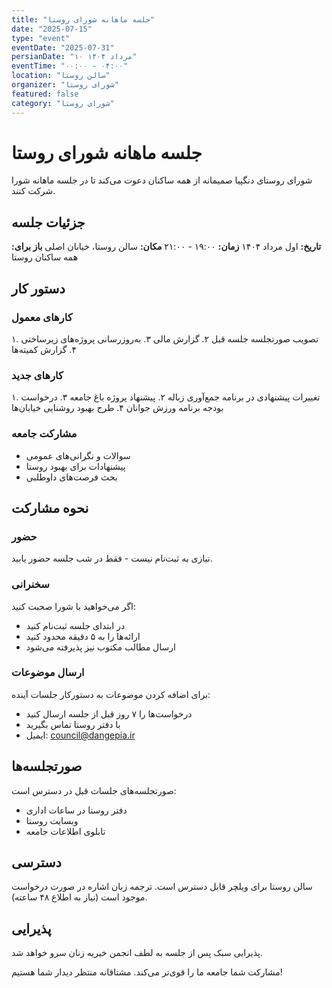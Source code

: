 ```yaml
---
title: "جلسه ماهانه شورای روستا"
date: "2025-07-15"
type: "event"
eventDate: "2025-07-31"
persianDate: "۱۰ مرداد ۱۴۰۴"
eventTime: "۰۰:۰۰ - ۰۴:۰۰"
location: "سالن روستا"
organizer: "شورای روستا"
featured: false
category: "شورای روستا"
---
```


# جلسه ماهانه شورای روستا

شورای روستای دنگپیا صمیمانه از همه ساکنان دعوت می‌کند تا در جلسه ماهانه شورا شرکت کنند.

## جزئیات جلسه

**تاریخ:** اول مرداد ۱۴۰۴
**زمان:** ۱۹:۰۰ - ۲۱:۰۰
**مکان:** سالن روستا، خیابان اصلی
**باز برای:** همه ساکنان روستا

## دستور کار

### کارهای معمول
۱. تصویب صورتجلسه جلسه قبل
۲. گزارش مالی
۳. به‌روزرسانی پروژه‌های زیرساختی
۴. گزارش کمیته‌ها

### کارهای جدید
۱. تغییرات پیشنهادی در برنامه جمع‌آوری زباله
۲. پیشنهاد پروژه باغ جامعه
۳. درخواست بودجه برنامه ورزش جوانان
۴. طرح بهبود روشنایی خیابان‌ها

### مشارکت جامعه
- سوالات و نگرانی‌های عمومی
- پیشنهادات برای بهبود روستا
- بحث فرصت‌های داوطلبی

## نحوه مشارکت

### حضور
نیازی به ثبت‌نام نیست - فقط در شب جلسه حضور یابید.

### سخنرانی
اگر می‌خواهید با شورا صحبت کنید:
- در ابتدای جلسه ثبت‌نام کنید
- ارائه‌ها را به ۵ دقیقه محدود کنید
- ارسال مطالب مکتوب نیز پذیرفته می‌شود

### ارسال موضوعات
برای اضافه کردن موضوعات به دستورکار جلسات آینده:
- درخواست‌ها را ۷ روز قبل از جلسه ارسال کنید
- با دفتر روستا تماس بگیرید
- ایمیل: council@dangepia.ir

## صورتجلسه‌ها

صورتجلسه‌های جلسات قبل در دسترس است:
- دفتر روستا در ساعات اداری
- وبسایت روستا
- تابلوی اطلاعات جامعه

## دسترسی

سالن روستا برای ویلچر قابل دسترس است. ترجمه زبان اشاره در صورت درخواست موجود است (نیاز به اطلاع ۴۸ ساعته).

## پذیرایی

پذیرایی سبک پس از جلسه به لطف انجمن خیریه زنان سرو خواهد شد.

مشارکت شما جامعه ما را قوی‌تر می‌کند. مشتاقانه منتظر دیدار شما هستیم!
